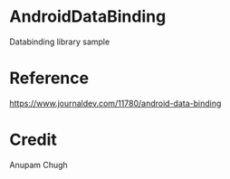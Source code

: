 # AndroidDataBinding
Databinding library sample

# Reference
https://www.journaldev.com/11780/android-data-binding

# Credit
Anupam Chugh
